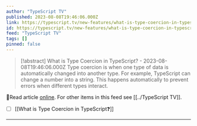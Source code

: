 ```yaml
---
author: "TypeScript TV"
published: 2023-08-08T19:46:06.000Z
link: https://typescript.tv/new-features/what-is-type-coercion-in-typescript/
id: https://typescript.tv/new-features/what-is-type-coercion-in-typescript/
feed: "TypeScript TV"
tags: []
pinned: false
---
```

> [!abstract] What is Type Coercion in TypeScript? - 2023-08-08T19:46:06.000Z
> Type coercion is when one type of data is automatically changed into another type. For example, TypeScript can change a number into a string. This happens automatically to prevent errors when different types interact.

🔗Read article [online](https://typescript.tv/new-features/what-is-type-coercion-in-typescript/). For other items in this feed see [[../TypeScript TV]].

- [ ] [[What is Type Coercion in TypeScript❓]]
- - -

